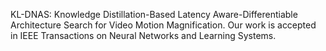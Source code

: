 KL-DNAS: Knowledge Distillation-Based Latency Aware-Differentiable Architecture Search for Video Motion Magnification.
Our work is accepted in IEEE Transactions on Neural Networks and Learning Systems. 
